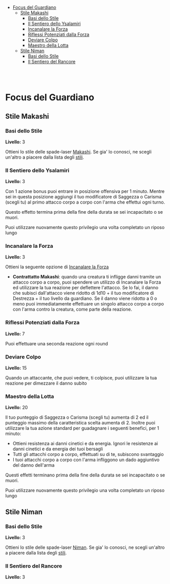 - [Focus del Guardiano](#focus-del-guardiano)
  - [Stile Makashi](#stile-makashi)
    - [Basi dello Stile](#basi-dello-stile)
    - [Il Sentiero dello Ysalamiri](#il-sentiero-dello-ysalamiri)
    - [Incanalare la Forza](#incanalare-la-forza)
    - [Riflessi Potenziati dalla Forza](#riflessi-potenziati-dalla-forza)
    - [Deviare Colpo](#deviare-colpo)
    - [Maestro della Lotta](#maestro-della-lotta)
  - [Stile Niman](#stile-niman)
    - [Basi dello Stile](#basi-dello-stile-1)
    - [Il Sentiero del Rancore](#il-sentiero-del-rancore)

</br>
</br>

# Focus del Guardiano
## Stile Makashi
### Basi dello Stile
**Livello:** 3

Ottieni lo stile delle spade-laser [Makashi](../Guerriero/Stili%20delle%20Spade-Laser.md#makashi). Se gia' lo conosci, ne scegli un'altro a piacere dalla lista degli [stili](../Guerriero/Stili%20delle%20Spade-Laser.md#stili-delle-spade-laser).

### Il Sentiero dello Ysalamiri
**Livello:** 3

Con 1 azione bonus puoi entrare in posizione offensiva per 1 minuto. Mentre sei in questa posizione aggiungi il tuo modificatore di Saggezza o Carisma (scegli tu) al primo attacco corpo a corpo con l'arma che effettui ogni turno.

Questo effetto termina prima della fine della durata se sei incapacitato o se muori. 

Puoi utilizzare nuovamente questo privilegio una volta completato un riposo lungo

### Incanalare la Forza
**Livello:** 3

Ottieni la seguente opzione di [Incanalare la Forza](./Guardiano.md#incanalare-la-forza)

- **Contrattatto Makashi**: quando una creatura ti infligge danni tramite un attacco corpo a corpo, puoi spendere un utilizzo di Incanalare la Forza ed utilizzare la tua reazione per deflettere l'attacco. Se lo fai, il danno che subisci dall'attacco viene ridotto di 1d10 + il tuo modificatore di Destrezza + il tuo livello da guardiano. Se il danno viene ridotto a 0 o meno puoi immediatamente effettuare un singolo attacco corpo a corpo con l'arma contro la creatura, come parte della reazione.

### Riflessi Potenziati dalla Forza
**Livello:** 7

Puoi effettuare una seconda reazione ogni round

### Deviare Colpo
**Livello:** 15

Quando un attaccante, che puoi vedere, ti colpisce, puoi utilizzare la tua reazione per dimezzare il danno subito

### Maestro della Lotta
**Livello:** 20

Il tuo punteggio di Saggezza o Carisma (scegli tu) aumenta di 2 ed il punteggio massimo della caratteristica scelta aumenta di 2. Inoltre puoi utilizzare la tua azione standard per guadagnare i seguenti benefici, per 1 minuto:

- Ottieni resistenza ai danni cinetici e da energia. Ignori le resistenze ai danni cinetici e da energia dei tuoi bersagli
- Tutti gli attacchi corpo a corpo, effettuati su di te, subiscono svantaggio
- I tuoi attacchi corpo a corpo con l'arma infliggono un dado aggiuntivo del danno dell'arma

Questi effetti terminano prima della fine della durata se sei incapacitato o se muori. 

Puoi utilizzare nuovamente questo privilegio una volta completato un riposo lungo

## Stile Niman
### Basi dello Stile
**Livello:** 3

Ottieni lo stile delle spade-laser [Niman](../Guerriero/Stili%20delle%20Spade-Laser.md#niman). Se gia' lo conosci, ne scegli un'altro a piacere dalla lista degli [stili](../Guerriero/Stili%20delle%20Spade-Laser.md#stili-delle-spade-laser).

### Il Sentiero del Rancore
**Livello:** 3